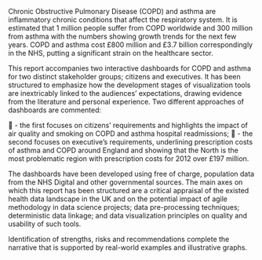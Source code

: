 Chronic Obstructive Pulmonary Disease (COPD) and asthma are inflammatory chronic conditions that affect the respiratory system. It is estimated that 1 million people suffer from COPD worldwide and 300 million from asthma with the numbers showing growth trends for the next few years. COPD and asthma cost £800 million and £3.7 billion correspondingly in the NHS, putting a significant strain on the healthcare sector. 

This report accompanies two interactive dashboards for COPD and asthma for two distinct stakeholder groups; citizens and executives. It has been structured to emphasize how the development stages of visualization tools are inextricably linked to the audiences’ expectations, drawing evidence from the literature and personal experience. 
Two different approaches of dashboards are commented:

	- the first focuses on citizens’ requirements and highlights the impact of air quality and smoking on COPD and asthma hospital readmissions; 
	- the second focuses on executive’s requirements, underlining prescription costs of asthma and COPD around England and showing that the 
North is the most problematic region with prescription costs for 2012 over £197 million. 

The dashboards have been developed using free of charge, population data from the NHS Digital and other governmental sources.
The main axes on which this report has been structured are a critical appraisal of the existed health data landscape in the UK and on the potential impact of agile methodology in data science projects; data pre-processing techniques; deterministic data linkage; and data visualization principles on quality and usability of such tools.  

Identification of strengths, risks and recommendations complete the narrative that is supported by real-world examples and illustrative graphs. 
